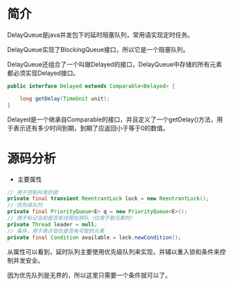 # 简介
DelayQueue是java并发包下的延时阻塞队列，常用语实现定时任务。

DelayQueue实现了BlockingQueue接口，所以它是一个阻塞队列。

DelayQueue还组合了一个叫做Delayed的接口，DelayQueue中存储的所有元素都必须实现Delayed接口。

```java
public interface Delayed extends Comparable<Delayed> {

    long getDelay(TimeUnit unit);
}
```

Delayed是一个继承自Comparable的接口，并且定义了一个getDelay()方法，用于表示还有多少时间到期，到期了应返回小于等于0的数值。

# 源码分析

- 主要属性
```java
// 用于控制并发的锁
private final transient ReentrantLock lock = new ReentrantLock();
// 优先级队列
private final PriorityQueue<E> q = new PriorityQueue<E>();
// 用于标记当前是否有线程在排队（仅用于取元素时）
private Thread leader = null;
// 条件，用于表示现在是否有可取的元素
private final Condition available = lock.newCondition();
```
从属性可以看到，延时队列主要使用优先级队列来实现，并辅以重入锁和条件来控制并发安全。

因为优先队列是无界的，所以这里只需要一个条件就可以了。

